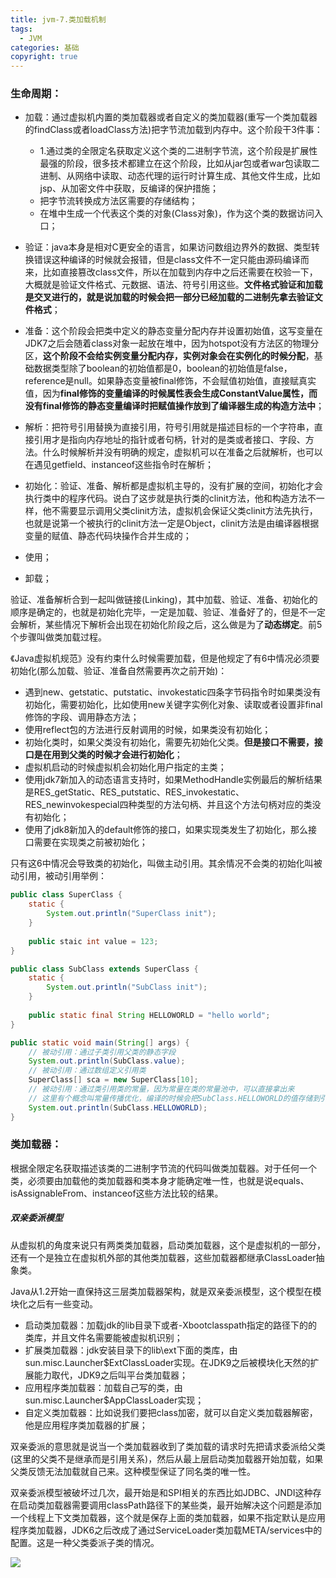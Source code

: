 ```yaml
---
title: jvm-7.类加载机制
tags:
  - JVM
categories: 基础
copyright: true
---
```


### 生命周期：

*   加载：通过虚拟机内置的类加载器或者自定义的类加载器(重写一个类加载器的findClass或者loadClass方法)把字节流加载到内存中。这个阶段干3件事：
    *   1.通过类的全限定名获取定义这个类的二进制字节流，这个阶段是扩展性最强的阶段，很多技术都建立在这个阶段，比如从jar包或者war包读取二进制、从网络中读取、动态代理的运行时计算生成、其他文件生成，比如jsp、从加密文件中获取，反编译的保护措施；
    *   把字节流转换成方法区需要的存储结构；
    *   在堆中生成一个代表这个类的对象(Class对象)，作为这个类的数据访问入口；

*   验证：java本身是相对C更安全的语言，如果访问数组边界外的数据、类型转换错误这种编译的时候就会报错，但是class文件不一定只能由源码编译而来，比如直接篡改class文件，所以在加载到内存中之后还需要在校验一下，大概就是验证文件格式、元数据、语法、符号引用这些。**文件格式验证和加载是交叉进行的，就是说加载的时候会把一部分已经加载的二进制先拿去验证文件格式**；
*   准备：这个阶段会把类中定义的静态变量分配内存并设置初始值，这写变量在JDK7之后会随着class对象一起放在堆中，因为hotspot没有方法区的物理分区，**这个阶段不会给实例变量分配内存，实例对象会在实例化的时候分配**，基础数据类型除了boolean的初始值都是0，boolean的初始值是false，reference是null。如果静态变量被final修饰，不会赋值初始值，直接赋真实值，因为**final修饰的变量编译的时候属性表会生成ConstantValue属性，而没有final修饰的静态变量编译时把赋值操作放到了编译器生成的构造方法中**；
*   解析：把符号引用替换为直接引用，符号引用就是描述目标的一个字符串，直接引用才是指向内存地址的指针或者句柄，针对的是类或者接口、字段、方法。什么时候解析并没有明确的规定，虚拟机可以在准备之后就解析，也可以在遇见getfield、instanceof这些指令时在解析；
*   初始化：验证、准备、解析都是虚拟机主导的，没有扩展的空间，初始化才会执行类中的程序代码。说白了这步就是执行类的clinit方法，他和构造方法不一样，他不需要显示调用父类clinit方法，虚拟机会保证父类clinit方法先执行，也就是说第一个被执行的clinit方法一定是Object，clinit方法是由编译器根据变量的赋值、静态代码块操作合并生成的；
*   使用；
*   卸载；

验证、准备解析合到一起叫做链接(Linking)，其中加载、验证、准备、初始化的顺序是确定的，也就是初始化完毕，一定是加载、验证、准备好了的，但是不一定会解析，某些情况下解析会出现在初始化阶段之后，这么做是为了**动态绑定**。前5个步骤叫做类加载过程。

《Java虚拟机规范》没有约束什么时候需要加载，但是他规定了有6中情况必须要初始化(那么加载、验证、准备自然需要再次之前开始)：

*   遇到new、getstatic、putstatic、invokestatic四条字节码指令时如果类没有初始化，需要初始化，比如使用new关键字实例化对象、读取或者设置非final修饰的字段、调用静态方法；
*   使用reflect包的方法进行反射调用的时候，如果类没有初始化；
*   初始化类时，如果父类没有初始化，需要先初始化父类。**但是接口不需要，接口是在用到父类的时候才会进行初始化**；
*   虚拟机启动的时候虚拟机会初始化用户指定的主类；
*   使用jdk7新加入的动态语言支持时，如果MethodHandle实例最后的解析结果是RES_getStatic、RES_putstatic、RES_invokestatic、RES_newinvokespecial四种类型的方法句柄、并且这个方法句柄对应的类没有初始化；
*   使用了jdk8新加入的default修饰的接口，如果实现类发生了初始化，那么接口需要在实现类之前被初始化；

只有这6中情况会导致类的初始化，叫做主动引用。其余情况不会类的初始化叫被动引用，被动引用举例：

```java
public class SuperClass {
    static {
        System.out.println("SuperClass init");
    }
    
    public staic int value = 123;
}

public class SubClass extends SuperClass {
    static {
        System.out.println("SubClass init");
    }
    
    public static final String HELLOWORLD = "hello world";
}

public static void main(String[] args) {
    // 被动引用：通过子类引用父类的静态字段
    System.out.println(SubClass.value);
    // 被动引用：通过数组定义引用类
    SuperClass[] sca = new SuperClass[10];
    // 被动引用：通过类引用类的常量，因为常量在类的常量池中，可以直接拿出来
    // 这里有个概念叫常量传播优化，编译的时候会把SubClass.HELLOWORLD的值存储到引用这个变量的常量池中
    System.out.println(SubClass.HELLOWORLD);
}
```

### 类加载器：

根据全限定名获取描述该类的二进制字节流的代码叫做类加载器。对于任何一个类，必须要由加载他的类加载器和类本身才能确定唯一性，也就是说equals、isAssignableFrom、instanceof这些方法比较的结果。

##### 双亲委派模型

从虚拟机的角度来说只有两类类加载器，启动类加载器，这个是虚拟机的一部分，还有一个是独立在虚拟机外部的其他类加载器，这些加载器都继承ClassLoader抽象类。

Java从1.2开始一直保持这三层类加载器架构，就是双亲委派模型，这个模型在模块化之后有一些变动。

*   启动类加载器：加载jdk的lib目录下或者-Xbootclasspath指定的路径下的的类库，并且文件名需要能被虚拟机识别；
*   扩展类加载器：jdk安装目录下的lib\ext下面的类库，由sun.misc.Launcher$ExtClassLoader实现。在JDK9之后被模块化天然的扩展能力取代，JDK9之后叫平台类加载器；
*   应用程序类加载器：加载自己写的类，由sun.misc.Launcher$AppClassLoader实现；
*   自定义类加载器：比如说我们要把class加密，就可以自定义类加载器解密，他是应用程序类加载器的扩展；

双亲委派的意思就是说当一个类加载器收到了类加载的请求时先把请求委派给父类(这里的父类不是继承而是引用关系)，然后从最上层启动类加载器开始加载，如果父类反馈无法加载就自己来。这种模型保证了同名类的唯一性。

双亲委派模型被破坏过几次，最开始是和SPI相关的东西比如JDBC、JNDI这种存在启动类加载器需要调用classPath路径下的某些类，最开始解决这个问题是添加一个线程上下文类加载器，这个就是保存上面的类加载器，如果不指定默认是应用程序类加载器，JDK6之后改成了通过ServiceLoader类加载META/services中的配置。这是一种父类委派子类的情况。

![](https://tva1.sinaimg.cn/large/e6c9d24ely1h4kju4hpxyj20u014oq61.jpg)

